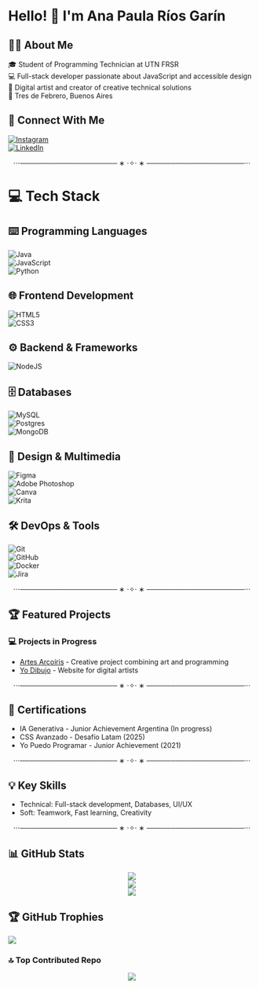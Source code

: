 # Hello! 👋 I'm Ana Paula Ríos Garín

## 👩‍💻 About Me  
🎓 Student of Programming Technician at UTN FRSR <br>
💻 Full-stack developer passionate about JavaScript and accessible design  <br>
🎨 Digital artist and creator of creative technical solutions  <br>
📍 Tres de Febrero, Buenos Aires  

## 🌟 Connect With Me
[![Instagram](https://img.shields.io/badge/Instagram-%23E4405F.svg?logo=Instagram&logoColor=white)](https://instagram.com/ani.p.rg)<br/>
[![LinkedIn](https://img.shields.io/badge/LinkedIn-%230077B5.svg?logo=linkedin&logoColor=white)](https://linkedin.com/in/anapaularíosgarín)

<div align="center">

⋅⋅⋅──────────────────── ∗ ⋅✧⋅ ∗ ────────────────────⋅⋅⋅

</div>

# 💻 Tech Stack
## ⌨️ Programming Languages
![Java](https://img.shields.io/badge/java-%23ED8B00.svg?style=flat&logo=openjdk&logoColor=white)<br/> 
![JavaScript](https://img.shields.io/badge/javascript-%23323330.svg?style=flat&logo=javascript&logoColor=%23F7DF1E)<br/> 
![Python](https://img.shields.io/badge/python-3670A0?style=flat&logo=python&logoColor=ffdd54) 

## 🌐 Frontend Development
![HTML5](https://img.shields.io/badge/html5-%23E34F26.svg?style=flat&logo=html5&logoColor=white)<br/> 
![CSS3](https://img.shields.io/badge/css3-%231572B6.svg?style=flat&logo=css3&logoColor=white)

## ⚙️ Backend & Frameworks
![NodeJS](https://img.shields.io/badge/node.js-6DA55F?style=flat&logo=node.js&logoColor=white)

## 🗄️ Databases
![MySQL](https://img.shields.io/badge/mysql-4479A1.svg?style=flat&logo=mysql&logoColor=white)<br/>
![Postgres](https://img.shields.io/badge/postgres-%23316192.svg?style=flat&logo=postgresql&logoColor=white)<br/> 
![MongoDB](https://img.shields.io/badge/MongoDB-%234ea94b.svg?style=flat&logo=mongodb&logoColor=white)

## 🎨 Design & Multimedia
![Figma](https://img.shields.io/badge/figma-%23F24E1E.svg?style=flat&logo=figma&logoColor=white)<br/> 
![Adobe Photoshop](https://img.shields.io/badge/adobe%20photoshop-%2331A8FF.svg?style=flat&logo=adobe%20photoshop&logoColor=white)<br/> 
![Canva](https://img.shields.io/badge/Canva-%2300C4CC.svg?style=flat&logo=Canva&logoColor=white)<br/> 
![Krita](https://img.shields.io/badge/Krita-203759?style=flat&logo=krita&logoColor=EEF37B)

## 🛠️ DevOps & Tools
![Git](https://img.shields.io/badge/git-%23F05033.svg?style=flat&logo=git&logoColor=white)<br/>
![GitHub](https://img.shields.io/badge/github-%23121011.svg?style=flat&logo=github&logoColor=white)<br/> 
![Docker](https://img.shields.io/badge/docker-%230db7ed.svg?style=flat&logo=docker&logoColor=white)<br/> 
![Jira](https://img.shields.io/badge/jira-%230A0FFF.svg?style=flat&logo=jira&logoColor=white)

<div align="center">

⋅⋅⋅──────────────────── ∗ ⋅✧⋅ ∗ ────────────────────⋅⋅⋅

</div>

## 🏆 Featured Projects
### 💻 Projects in Progress
- [Artes Arcoíris](https://github.com/anaprg05/artesArcoiris.git) - Creative project combining art and programming
- [Yo Dibujo](https://github.com/anaprg05/YoDibujo.git) - Website for digital artists

<div align="center">

⋅⋅⋅──────────────────── ∗ ⋅✧⋅ ∗ ────────────────────⋅⋅⋅

</div>

## 📜 Certifications
- IA Generativa - Junior Achievement Argentina (In progress)
- CSS Avanzado - Desafío Latam (2025)
- Yo Puedo Programar - Junior Achievement (2021)

<div align="center">

⋅⋅⋅──────────────────── ∗ ⋅✧⋅ ∗ ────────────────────⋅⋅⋅

</div>

## 💡 Key Skills
- Technical: Full-stack development, Databases, UI/UX
- Soft: Teamwork, Fast learning, Creativity

<div align="center">

⋅⋅⋅──────────────────── ∗ ⋅✧⋅ ∗ ────────────────────⋅⋅⋅

</div>

## 📊 GitHub Stats

<div align="center">

![](https://github-readme-stats.vercel.app/api?username=anaprg05&theme=onedark&hide_border=false&include_all_commits=false&count_private=true)<br/>
![](https://nirzak-streak-stats.vercel.app/?user=anaprg05&theme=onedark&hide_border=false)<br/>
![](https://github-readme-stats.vercel.app/api/top-langs/?username=anaprg05&theme=onedark&hide_border=false&include_all_commits=false&count_private=true&layout=compact)

</div>

## 🏆 GitHub Trophies
![](https://github-profile-trophy.vercel.app/?username=anaprg05&theme=radical&no-frame=true&no-bg=false&margin-w=4)

### 🔝 Top Contributed Repo

<div align="center">

![](https://github-contributor-stats.vercel.app/api?username=anaprg05&limit=5&theme=radical&combine_all_yearly_contributions=true)

</div>
